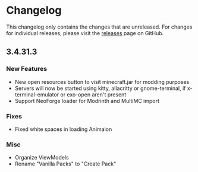 # Changelog

This changelog only contains the changes that are unreleased. For changes for individual releases, please visit the
[releases](https://github.com/ATLauncher/ATLauncher/releases) page on GitHub.

## 3.4.31.3

### New Features

- New open resources button to visit minecraft.jar for modding purposes
- Servers will now be started using kitty, allacritty or gnome-terminal, if x-terminal-emulator or exo-open aren't present
- Support NeoForge loader for Modrinth and MultiMC import

### Fixes

- Fixed white spaces in loading Animaion

### Misc
- Organize ViewModels
- Rename "Vanilla Packs" to "Create Pack"

